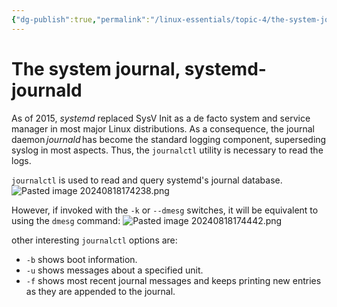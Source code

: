 ```yaml
---
{"dg-publish":true,"permalink":"/linux-essentials/topic-4/the-system-journal-systemd-journald/"}
---
```


# The system journal, systemd-journald
As of 2015, _systemd_ replaced SysV Init as a de facto system and service manager in most major Linux distributions. As a consequence, the journal daemon _journald_ has become the standard logging component, superseding syslog in most aspects. Thus, the `journalctl` utility is necessary to read the logs.

`journalctl` is used to read and query systemd's journal database.
![Pasted image 20240818174238.png](/img/user/Linux%20Essentials/Topic%204/Topic4%20reference%20images/Pasted%20image%2020240818174238.png)

However, if invoked with the `-k` or `--dmesg` switches, it will be equivalent to using the `dmesg` command:
![Pasted image 20240818174442.png](/img/user/Linux%20Essentials/Topic%204/Topic4%20reference%20images/Pasted%20image%2020240818174442.png)

other interesting `journalctl` options are:
- `-b` shows boot information.
- `-u` shows messages about a specified unit.
- `-f` shows most recent journal messages and keeps printing new entries as they are appended to the journal.